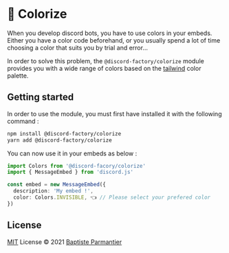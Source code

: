# 🎨 Colorize
When you develop discord bots, you have to use colors in your embeds. Either you have a color code beforehand, or you usually spend a lot of time choosing a color that suits you by trial and error...

In order to solve this problem, the `@discord-factory/colorize` module provides you with a wide range of colors based on the [tailwind](https://tailwindcss.com/docs/customizing-colors) color palette.

## Getting started
In order to use the module, you must first have installed it with the following command :
```bash
npm install @discord-factory/colorize
yarn add @discord-factory/colorize
```

You can now use it in your embeds as below :
```ts
import Colors from '@discord-facory/colorize'
import { MessageEmbed } from 'discord.js'

const embed = new MessageEmbed({
  description: 'My embed !',
  color: Colors.INVISIBLE, 👈 // Please select your prefered color
})
```

## License
[MIT](./LICENSE) License © 2021 [Baptiste Parmantier](https://github.com/LeadcodeDev)
